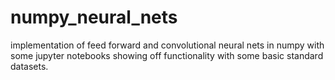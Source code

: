 # numpy_neural_nets
implementation of feed forward and convolutional neural nets in numpy with some jupyter notebooks showing off functionality with some basic standard datasets.
